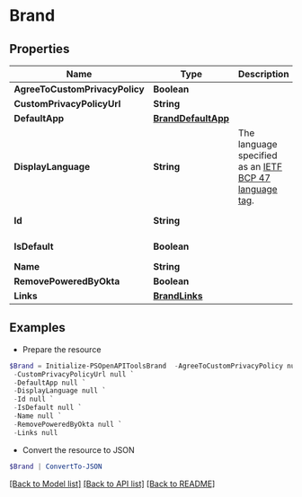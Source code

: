 # Brand
## Properties

Name | Type | Description | Notes
------------ | ------------- | ------------- | -------------
**AgreeToCustomPrivacyPolicy** | **Boolean** |  | [optional] 
**CustomPrivacyPolicyUrl** | **String** |  | [optional] 
**DefaultApp** | [**BrandDefaultApp**](BrandDefaultApp.md) |  | [optional] 
**DisplayLanguage** | **String** | The language specified as an [IETF BCP 47 language tag](https://datatracker.ietf.org/doc/html/rfc5646). | [optional] 
**Id** | **String** |  | [optional] [readonly] 
**IsDefault** | **Boolean** |  | [optional] [readonly] 
**Name** | **String** |  | [optional] 
**RemovePoweredByOkta** | **Boolean** |  | [optional] 
**Links** | [**BrandLinks**](BrandLinks.md) |  | [optional] 

## Examples

- Prepare the resource
```powershell
$Brand = Initialize-PSOpenAPIToolsBrand  -AgreeToCustomPrivacyPolicy null `
 -CustomPrivacyPolicyUrl null `
 -DefaultApp null `
 -DisplayLanguage null `
 -Id null `
 -IsDefault null `
 -Name null `
 -RemovePoweredByOkta null `
 -Links null
```

- Convert the resource to JSON
```powershell
$Brand | ConvertTo-JSON
```

[[Back to Model list]](../README.md#documentation-for-models) [[Back to API list]](../README.md#documentation-for-api-endpoints) [[Back to README]](../README.md)

